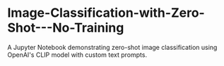 # Image-Classification-with-Zero-Shot---No-Training
A Jupyter Notebook demonstrating zero-shot image classification using OpenAI's CLIP model with custom text prompts.

